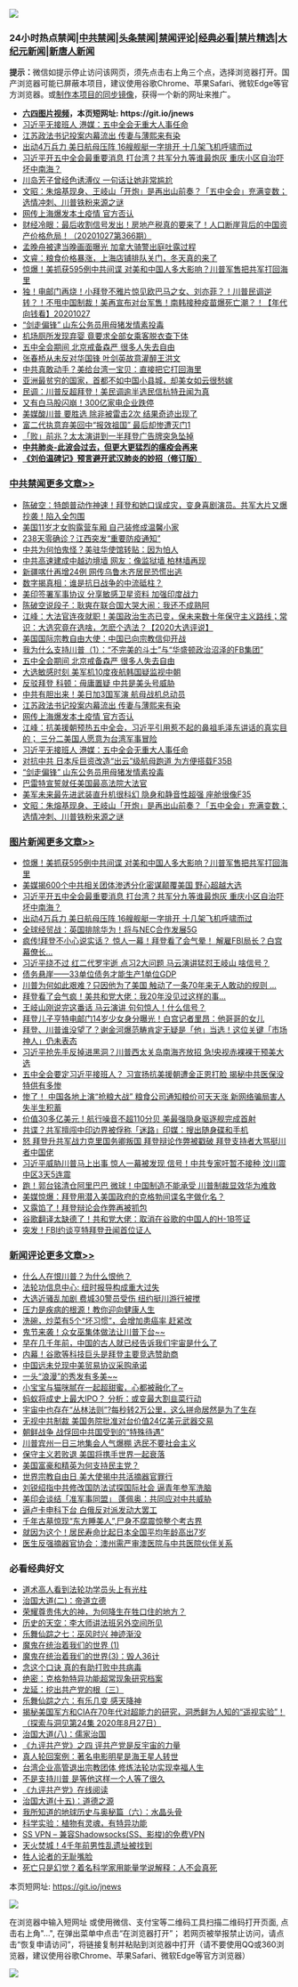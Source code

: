![](https://raw.githubusercontent.com/fqnews/bnews/master/64photo/fqnews-qr.jpg)

<div id="tt">
<h3>24小时热点禁闻|<a href="#%E4%B8%AD%E5%85%B1%E7%A6%81%E9%97%BB%E6%9B%B4%E5%A4%9A%E6%96%87%E7%AB%A0">中共禁闻</a>|<a href="#%E5%9B%BE%E7%89%87%E6%96%B0%E9%97%BB%E6%9B%B4%E5%A4%9A%E6%96%87%E7%AB%A0">头条禁闻</a>|<a href="#%E6%96%B0%E9%97%BB%E8%AF%84%E8%AE%BA%E6%9B%B4%E5%A4%9A%E6%96%87%E7%AB%A0">禁闻评论|<a href="#%E5%BF%85%E7%9C%8B%E7%BB%8F%E5%85%B8%E5%A5%BD%E6%96%87">经典必看|<a href="/video.md#%E7%A6%81%E7%89%87%E7%B2%BE%E9%80%89">禁片精选</a>|<a href="https://github.com/fqnews/djy/blob/master/gb/nf1351518.md#1">大纪元新闻</a>|<a href="https://github.com/fqnews/ntdtv/blob/master/gb/prog204.md#1">新唐人新闻</a></h3>
<div><b>提示：</b>微信如提示停止访问该网页，须先点击右上角三个点，选择浏览器打开。国产浏览器可能已屏蔽本项目，建议使用谷歌Chrome、苹果Safari、微软Edge等官方浏览器。或<a href="https://github.com/fqnews/bnews/blob/master/%E5%88%B6%E4%BD%9Cgit%E7%A6%81%E9%97%BB%E9%95%9C%E5%83%8F.md">制作本项目的同步镜像</a>，获得一个新的网址来推广。</div>
<ul>
<li><b><a href="http://d1.bdrive.tk/64.mp4" target="_blank">六四图片视频</a>，本页短网址: https://git.io/jnews</b></li>
<li><a href="/cbnews/20201027/1421009.md">习近平无接班人 港媒：五中全会无重大人事任命</a></li>
<li><a href="/cbnews/20201027/1421074.md">江苏政法书记投案内幕流出 传妻与薄熙来有染</a></li>
<li><a href="/topimagenews/20201027/1420910.md">出动4万兵力 美日航母压阵 16艘舰艇一字排开 十几架飞机呼啸而过</a></li>
<li><a href="/topimagenews/20201027/1421239.md">习近平开五中全会最重要消息 打台湾？共军分九等谁最炮灰 重庆小区自治吓坏中南海？</a></li>
<li><a href="/cnnews/20201027/1420897.md">川岛芳子曾经色诱溥仪 一句话让她非常尴尬</a></li>
<li><a href="/cbnews/20201027/1420855.md">文昭：朱熔基现身、王岐山「开炮」是再出山前奏？「五中全会」充满变数；选情冲刺、川普铁粉来源之谜</a></li>
<li><a href="/cbnews/20201027/1421035.md">网传上海爆发本土疫情 官方否认</a></li>
<li><a href="/bannedvideo/20201027/1421023.md">财经冷眼：最后收割信号发出！房地产税真的要来了！人口断崖背后的中国资产价格危局！（20201027第366期）</a></li>
<li><a href="/cnnews/20201027/1420953.md">孟晚舟被逮当晚画面曝光 加拿大骑警出庭吐露过程</a></li>
<li><a href="/bannedvideo/20201027/1421076.md">文睿：粮食价格暴涨，上海店铺排队关门，冬天真的来了</a></li>
<li><a href="/topimagenews/20201028/1421324.md">惊爆！美抓获595例中共间谍 对美和中国人多大影响？川普军售把共军打回海里</a></li>
<li><a href="/taiwannews/20201027/1421226.md">独！电邮门再烧！小拜登不雅片惊见欧巴马之女、刘亦菲？！川普民调逆转？！不甩中国制裁！美再宣布对台军售！南韩接种疫苗爆死亡潮？！【年代向钱看】20201027</a></li>
<li><a href="/cbnews/20201027/1421003.md">“剑走偏锋” 山东公务员用母猪发情素投毒</a></li>
<li><a href="/worldnews/20201027/1421113.md">机场厕所发现弃婴 竟要求全部女乘客脱衣查下体</a></li>
<li><a href="/cbnews/20201027/1421133.md">五中全会期间 北京戒备森严 很多人失去自由</a></li>
<li><a href="/cnnews/20201027/1420999.md">张春桥从未反对华国锋 叶剑英故意灌醉王洪文</a></li>
<li><a href="/cnnews/20201027/1421026.md">中共真敢动手？美给台湾一宝贝：直接把它打回海里</a></li>
<li><a href="/funmedia/20201027/1420963.md">亚洲最贫穷的国家，首都不如中国小县城，却美女如云很愁嫁</a></li>
<li><a href="/cnnews/20201027/1420970.md">民调：川普反超拜登！美民调逾半选民信杭特丑闻为真</a></li>
<li><a href="/cnnews/20201027/1421041.md">又有白马股闪崩！300亿家电企业跌停</a></li>
<li><a href="/bannedvideo/20201027/1421214.md">美媒酸川普  要胜选 除非被雷击2次 结果奇迹出现了</a></li>
<li><a href="/bannedvideo/20201027/1421095.md">富二代执意弃美回中“报效祖国” 最后却惨遭灭门1</a></li>
<li><a href="/cnnews/20201027/1421091.md">「败」前兆？太太演讲到一半拜登广告牌突急坠掉</a></li>
<li><b><a href="/comments/20200211/1275071.md" target="_blank">中共肺炎-此波会过去，但更大更猛烈的瘟疫会再来</a></b></li>
<li><b><a href="/comments/20200207/1272816.md" target="_blank">《刘伯温碑记》预言避开武汉肺炎的妙招（修订版）</a></b></li>
</ul>
</div>

<div class="catlist">
<h3><a href="/cbnews/" target="_blank">中共禁闻</a><span><a href="/cbnews/" target="_blank" rel="nofollow">更多文章>></a></span></h3>
<ul>
<li><a href="/cbnews/20201028/1421479.md" target="_blank">陈破空：特朗普动作神速！拜登和她口误成灾，变身喜剧演员。共军大片又爆抄袭！陷入全包围</a></li>
<li><a href="/cbnews/20201028/1421443.md" target="_blank">美国11岁才女购露营车厢 自己装修成温馨小家</a></li>
<li><a href="/cbnews/20201028/1421283.md" target="_blank">238天零确诊？江西突发“重要防疫通知”</a></li>
<li><a href="/cbnews/20201028/1421393.md" target="_blank">中共为何怕鬼怪？美驻华使馆转贴：因为怕人</a></li>
<li><a href="/cbnews/20201028/1421392.md" target="_blank">中共高速建成中越边境墙 网友：像监狱墙 柏林墙再现</a></li>
<li><a href="/cbnews/20201028/1421380.md" target="_blank">新疆喀什再增24例 网传乌鲁木齐居民恐慌出逃</a></li>
<li><a href="/cbnews/20201028/1421379.md" target="_blank">数字揭真相：谁是抗日战争的中流砥柱？</a></li>
<li><a href="/cbnews/20201028/1421370.md" target="_blank">美印签署军事协议 分享敏感卫星资料 加强印度战力</a></li>
<li><a href="/cbnews/20201028/1421340.md" target="_blank">陈破空说段子：耿爽在联合国大哭大闹：我还不成熟阿</a></li>
<li><a href="/cbnews/20201028/1421295.md" target="_blank">江峰：大法官连夜就职！美国政治生态已变，保未来数十年保守主义路线；常识：大选究竟在选啥，怎麽个选法？【2020大选评说】</a></li>
<li><a href="/cbnews/20201027/1421292.md" target="_blank">美国国际宗教自由大使：中国已向宗教信仰开战</a></li>
<li><a href="/cbnews/20201027/1421033.md" target="_blank">我为什么支持川普（1）：“不完美的斗士”与“华盛顿政治沼泽的FB集团”</a></li>
<li><a href="/cbnews/20201027/1421133.md" target="_blank">五中全会期间 北京戒备森严 很多人失去自由</a></li>
<li><a href="/cbnews/20201027/1421111.md" target="_blank">大选敏感时刻 美军机10度夜航韩国疑监视中朝</a></li>
<li><a href="/cbnews/20201027/1421110.md" target="_blank">反驳拜登 科顿：毋庸置疑 中共是美头号威胁</a></li>
<li><a href="/cbnews/20201027/1421090.md" target="_blank">中共有胆出来！美日加3国军演 航母战机总动员</a></li>
<li><a href="/cbnews/20201027/1421074.md" target="_blank">江苏政法书记投案内幕流出 传妻与薄熙来有染</a></li>
<li><a href="/cbnews/20201027/1421035.md" target="_blank">网传上海爆发本土疫情 官方否认</a></li>
<li><a href="/cbnews/20201027/1421022.md" target="_blank">江峰：抗美援朝预热五中全会，习近平引用惹不起的鼻祖毛泽东讲话的真实目的； 三分二美国人愿意为台湾军事冒险</a></li>
<li><a href="/cbnews/20201027/1421009.md" target="_blank">习近平无接班人 港媒：五中全会无重大人事任命</a></li>
<li><a href="/cbnews/20201027/1421008.md" target="_blank">对抗中共 日本斥巨资改造“出云”级航母跑道 为方便搭载F35B</a></li>
<li><a href="/cbnews/20201027/1421003.md" target="_blank">“剑走偏锋” 山东公务员用母猪发情素投毒</a></li>
<li><a href="/cbnews/20201027/1420980.md" target="_blank">巴雷特宣誓就任美国最高法院大法官</a></li>
<li><a href="/cbnews/20201027/1420860.md" target="_blank">美军未来最先进武装直升机很科幻 隐身和静音性超强 座舱很像F35</a></li>
<li><a href="/cbnews/20201027/1420855.md" target="_blank">文昭：朱熔基现身、王岐山「开炮」是再出山前奏？「五中全会」充满变数；选情冲刺、川普铁粉来源之谜</a></li>

</ul>
</div>
<div class="catlist">
<h3><a href="/topimagenews/" target="_blank">图片新闻</a><span><a href="/topimagenews/" target="_blank" rel="nofollow">更多文章>></a></span></h3>
<ul>
<li><a href="/topimagenews/20201028/1421324.md" target="_blank">惊爆！美抓获595例中共间谍 对美和中国人多大影响？川普军售把共军打回海里</a></li>
<li><a href="/topimagenews/20201028/1421323.md" target="_blank">美媒揭600个中共相关团体渗透分化密谋颠覆美国 野心超越大选</a></li>
<li><a href="/topimagenews/20201027/1421239.md" target="_blank">习近平开五中全会最重要消息 打台湾？共军分九等谁最炮灰 重庆小区自治吓坏中南海？</a></li>
<li><a href="/topimagenews/20201027/1420910.md" target="_blank">出动4万兵力 美日航母压阵 16艘舰艇一字排开 十几架飞机呼啸而过</a></li>
<li><a href="/topimagenews/20201027/1420728.md" target="_blank">全球经贸战：英国排除华为！将与NEC合作发展5G</a></li>
<li><a href="/topimagenews/20201026/1420667.md" target="_blank">疯传!拜登不小心说实话？ 惊人一幕！拜登看了会气晕！ 解雇FBI局长？白宫幕僚长&#8230;</a></li>
<li><a href="/topimagenews/20201026/1420612.md" target="_blank">习近平绕不过 红二代罗宇逝 点习2大问题 马云演讲猛怼王岐山 啥信号？</a></li>
<li><a href="/topimagenews/20201026/1420478.md" target="_blank">债务悬崖——33单位债务才能生产1单位GDP</a></li>
<li><a href="/topimagenews/20201026/1420441.md" target="_blank">川普为何如此艰难？只因他为了美国 触动了一条70年来无人敢动的规则 &#8230;</a></li>
<li><a href="/topimagenews/20201026/1420440.md" target="_blank">拜登看了会气疯！美共和党大佬：我20年没见过这样的事…</a></li>
<li><a href="/topimagenews/20201026/1420376.md" target="_blank">王岐山刚说完这番话 马云演讲 句句惊人！什么信号？</a></li>
<li><a href="/comments/20201026/1420284.md" target="_blank">拜登儿子亨特电邮门14岁少女身分曝光！白宫记者里昂：他哥哥的女儿</a></li>
<li><a href="/topimagenews/20201026/1420234.md" target="_blank">拜登、川普谁没望了？谢金河爆范畴肯定无疑是「他」当选！这位关键「市场神人」仍未表态</a></li>
<li><a href="/topimagenews/20201026/1420202.md" target="_blank">习近平抢先手反掉进黑洞？川普西太关岛南海齐放招 急!央视赤裸裸干预美大选</a></li>
<li><a href="/topimagenews/20201025/1420116.md" target="_blank">五中全会要定习近平接班人？ 习宣扬抗美援朝遭金正恩打脸 揭秘中共医保没特供有多惨</a></li>
<li><a href="/topimagenews/20201025/1420081.md" target="_blank">惨了！ 中国各地上演“抢粮大战” 粮食公司通知粮价可天天涨 新网络骗局害人失半生积蓄</a></li>
<li><a href="/topimagenews/20201025/1419905.md" target="_blank">价值30多亿美元！航行噪音不超110分贝 美最强隐身驱逐舰完成首射</a></li>
<li><a href="/topimagenews/20201025/1419885.md" target="_blank">共谍？共军擅闯中印边界被俘称「迷路」印媒：搜出随身碟和手机</a></li>
<li><a href="/topimagenews/20201025/1419696.md" target="_blank">怒 拜登升共军战力克里国务卿叛国 拜登辩论作弊被戳破 拜登支持者大骂挺川者中国佬</a></li>
<li><a href="/topimagenews/20201024/1419632.md" target="_blank">习近平威胁川普马上出事 惊人一幕被发现 信号！中共专家吁暂不接种 汶川震中区3天5连震</a></li>
<li><a href="/topimagenews/20201024/1419580.md" target="_blank">跑！郭台铭清仓阿里巴巴 微球！中国制造不能承受 川普制裁显效华为难救</a></li>
<li><a href="/topimagenews/20201024/1419448.md" target="_blank">美媒惊爆：拜登用潜入美国政府的克格勃间谍名字做化名？</a></li>
<li><a href="/topimagenews/20201024/1419418.md" target="_blank">又露馅了！拜登辩论会作弊再被抓包</a></li>
<li><a href="/topimagenews/20201024/1419395.md" target="_blank">谷歌翻译太缺德了！共和党大佬：取消在谷歌的中国人的H-1B签证</a></li>
<li><a href="/topimagenews/20201024/1419394.md" target="_blank">突发！FBI约谈亨特拜登丑闻首位证人</a></li>

</ul>
</div>
<div class="catlist">
<h3><a href="/comments/" target="_blank">新闻评论</a><span><a href="/comments/" target="_blank" rel="nofollow">更多文章>></a></span></h3>
<ul>
<li><a href="/comments/20201028/1421487.md" target="_blank">什么人在恨川普？为什么恨他？</a></li>
<li><a href="/comments/20201028/1421471.md" target="_blank">法轮功信息中心: 纽时报导构成重大过失</a></li>
<li><a href="/comments/20201028/1421470.md" target="_blank">大选近骚乱加剧 费城30警员受伤 纽约挺川游行被搅</a></li>
<li><a href="/comments/20201028/1421469.md" target="_blank">压力是疾病的根源！教你迎向健康人生</a></li>
<li><a href="/comments/20201028/1421468.md" target="_blank">洗碗，炒菜有5个“坏习惯”，会增加患癌率 赶紧改</a></li>
<li><a href="/comments/20201028/1421467.md" target="_blank">鬼节来袭！众女巫集体做法让川普下台~~</a></li>
<li><a href="/comments/20201028/1421436.md" target="_blank">早在几千年前，中国的古人就已经告诉我们宇宙是什么了</a></li>
<li><a href="/comments/20201028/1421389.md" target="_blank">内幕！谷歌等科技巨头是拜登主要竞选赞助商</a></li>
<li><a href="/comments/20201028/1421377.md" target="_blank">中国远未兑现中美贸易协议采购承诺</a></li>
<li><a href="/comments/20201028/1421367.md" target="_blank">一头“浪漫”的秀发有多美~~</a></li>
<li><a href="/comments/20201028/1421366.md" target="_blank">小宝宝与猫咪腻在一起超甜蜜，心都被融化了~</a></li>
<li><a href="/comments/20201028/1421359.md" target="_blank">蚂蚁将成史上最大IPO？ 分析：或变最大割韭菜行动</a></li>
<li><a href="/comments/20201028/1421358.md" target="_blank">宇宙中也存在“丛林法则”?每秒转2万公里，这么拼命居然是为了生存</a></li>
<li><a href="/comments/20201028/1421346.md" target="_blank">无视中共制裁 美国务院批准对台价值24亿美元武器交易</a></li>
<li><a href="/comments/20201028/1421322.md" target="_blank">朝鲜战争 战俘回中共国受到的“特殊待遇”</a></li>
<li><a href="/comments/20201028/1421317.md" target="_blank">川普宾州一日三地集会人气爆棚 选民不要社会主义</a></li>
<li><a href="/comments/20201028/1421306.md" target="_blank">保守主义若败退 美国将携手世界一起衰落</a></li>
<li><a href="/comments/20201028/1421305.md" target="_blank">美国富豪和精英为何支持民主党？</a></li>
<li><a href="/comments/20201027/1421290.md" target="_blank">世界宗教自由日 美大使揭中共活摘器官罪行</a></li>
<li><a href="/comments/20201027/1421264.md" target="_blank">刘锐绍指中共修改国防法试探国际社会 逼青年参军洗脑</a></li>
<li><a href="/comments/20201027/1421250.md" target="_blank">美印会谈结「准军事同盟」 蓬佩奥：共同应对中共威胁</a></li>
<li><a href="/comments/20201027/1421249.md" target="_blank">逼卢卡申科下台 白俄反对派发动大罢工</a></li>
<li><a href="/comments/20201027/1421248.md" target="_blank">千年古墓惊现“东方睡美人”,尸身不腐震惊整个考古界</a></li>
<li><a href="/comments/20201027/1421247.md" target="_blank">就因为这个！居民寿命比起日本全国平均年龄高出7岁</a></li>
<li><a href="/comments/20201027/1421233.md" target="_blank">医生反强摘器官协会：澳州需严审澳医院与中共医院伙伴关系</a></li>

</ul>
</div>

<div class="catlist">
<h3>必看经典好文</h3>
<ul>
<li><a href="/comments/20200227/1284657.md" target="_blank">道术高人看到法轮功学员头上有光柱</a></li>
<li><a href="/cbnews/20180308/911611.md" target="_blank">治国大道(二)：帝道立德</a></li>
<li><a href="/comments/20200618/1346830.md" target="_blank">荣耀尊贵伟大的神，为何降生在牲口住的地方？</a></li>
<li><a href="/tculture/20121025/73064.md" target="_blank">历史的天空：李大师讲法班另外空间所见</a></li>
<li><a href="/tculture/20190101/792550.md" target="_blank">乐舞仙踪之七：巫风时兴 神迹渐没</a></li>
<li><a href="/topimagenews/20180519/944624.md" target="_blank">魔鬼在统治着我们的世界 (1)</a></li>
<li><a href="/topimagenews/20180521/945342.md" target="_blank">魔鬼在统治着我们的世界(3)：毁人36计</a></li>
<li><a href="/comments/20200707/1357090.md" target="_blank">念这个口诀 真的有助打败中共病毒</a></li>
<li><a href="/comments/20200705/783265.md" target="_blank">绝密：克格勃特异功能超常现象研究档案</a></li>
<li><a href="/comments/20200929/1405201.md" target="_blank">龙延：挖出共产党的根（三）</a></li>
<li><a href="/tculture/20190101/792146.md" target="_blank">乐舞仙踪之六：有乐几变 感天降神</a></li>
<li><a href="/cbnews/20200828/1386804.md" target="_blank">揭秘美国军方和CIA在70年代对超能力的研究，洞悉鲜为人知的“遥视实验”！（探索与洞见第24集 2020年8月27日）</a></li>
<li><a href="/cbnews/20190424/914482.md" target="_blank">治国大道(八)：儒家治国</a></li>
<li><a href="/bookonline/20131116/201053.md" target="_blank">《九评共产党》之四 评共产党是反宇宙的力量</a></li>
<li><a href="/comments/20200523/1332915.md" target="_blank">真人轮回案例：著名电影明星是海王星人转世</a></li>
<li><a href="/comments/20200528/1335859.md" target="_blank">台湾企业高管退出宗教团体 修炼法轮功实现幸福人生</a></li>
<li><a href="/comments/20200716/1361654.md" target="_blank">不是支持川普 是等他这样一个人等了很久</a></li>
<li><a href="/bookonline/20131116/201057.md" target="_blank">《九评共产党》在线阅读</a></li>
<li><a href="/topimagenews/20180322/917868.md" target="_blank">治国大道(十五)：道德之源</a></li>
<li><a href="/cbnews/20171115/856086.md" target="_blank">我所知道的地球历史与奥秘篇（六）：水晶头骨</a></li>
<li><a href="/comments/20200605/783205.md" target="_blank">科学实验：植物有灵魂，有特异功能</a></li>
<li><a href="/comments/20191231/1250654.md" target="_blank">SS VPN &#8211; 兼容Shadowsocks(SS、影梭)的免费VPN</a></li>
<li><a href="/ccpdope/20181219/1049286.md" target="_blank">天火焚城！4千年前男性乱遗址被找到</a></li>
<li><a href="/comments/20200606/783250.md" target="_blank">牲人论者的无耻嘴脸</a></li>
<li><a href="/comments/20200704/1355375.md" target="_blank">死亡只是幻觉？着名科学家用能量学说解释：人不会真死</a></li>

</ul>
</div>

本页短网址: https://git.io/jnews

![](https://raw.githubusercontent.com/fqnews/bnews/master/64photo/fqnews-qr.jpg)

在浏览器中输入短网址 或使用微信、支付宝等二维码工具扫描二维码打开页面, 点击右上角"...", 在弹出菜单中点击“在浏览器打开”； 若网页被举报禁止访问，请点击“恢复申请访问”，将链接复制并粘贴到浏览器中打开（请不要使用QQ或360浏览器，建议使用谷歌Chrome、苹果Safari、微软Edge等官方浏览器）

![](https://raw.githubusercontent.com/fqnews/bnews/master/64photo/wx.jpg)